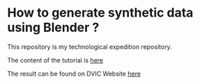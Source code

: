 # How to generate synthetic data using Blender ?
This repository is my technological expedition repository.


The content of the tutorial is [here](website_page.md)

The result can be found on DVIC Website [here](https://dvic.devinci.fr/how-to-generate-synthetic-data-using-blender/)